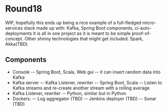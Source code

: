 # Round18
WIP, hopefully this ends up being a nice example of a full-fledged micro-services stack made up with: Kafka, Spring Boot components, ci-auto-deployments
It is all in one project as it is meant to be simple proof-of-concept.
Other shinny technologies that might get included: Spark, Akka(TBD)


## Components
- Console
-- Spring Boot, Scala, Web gui
-- it can insert random data into Kafka
- Kafka server
-- Kafka Listener, rewriter
-- Spring Boot, Scala
-- Listen to Kafka streams and re-create another stream with a rolling average
- Kafka Listener, rewriter
-- Python, similar but in Python
- Dockers:
-- Log aggregator (TBD)
-- Jenkins deployer (TBD)
-- Sonar (TBD)


